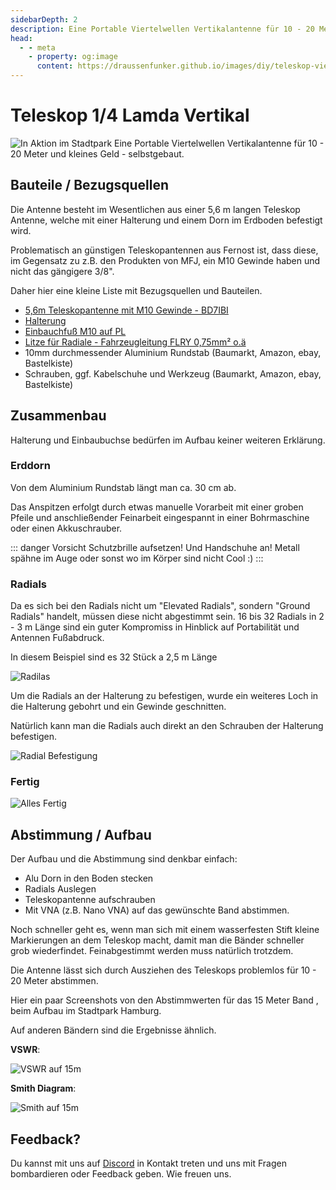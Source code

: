 ```yaml
---
sidebarDepth: 2
description: Eine Portable Viertelwellen Vertikalantenne für 10 - 20 Meter und kleines Geld - selbstgebaut
head:
  - - meta
    - property: og:image
      content: https://draussenfunker.github.io/images/diy/teleskop-viertelwellen-vertical/action-shot-stadpark.jpeg
---
```


# Teleskop 1/4 Lamda Vertikal

![In Aktion im Stadtpark](/images/diy/teleskop-viertelwellen-vertical/action-shot-stadpark.jpeg)
Eine Portable Viertelwellen Vertikalantenne für 10 - 20 Meter und kleines Geld - selbstgebaut.

## Bauteile / Bezugsquellen

Die Antenne besteht im Wesentlichen aus einer 5,6 m langen Teleskop Antenne, welche mit einer Halterung und einem Dorn im Erdboden befestigt wird.

Problematisch an günstigen Teleskopantennen aus Fernost ist, dass diese, im Gegensatz zu z.B. den Produkten von MFJ, ein M10 Gewinde haben und nicht das gängigere 3/8".

Daher hier eine kleine Liste mit Bezugsquellen und Bauteilen.

- [5,6m Teleskopantenne mit M10 Gewinde - BD7IBI](https://de.aliexpress.com/item/1005004139955542.html)
- [Halterung](https://smile.amazon.de/Albrecht-Antennenhalterung-3-8-6197-Silber/dp/B002VASO5U/)
- [Einbauchfuß M10 auf PL](https://difona.de/amateurfunk/geraetezubehoer/ersatzteile/1880/einschraub-pl-auf-m-10-fuer-hfp-1)
- [Litze für Radiale - Fahrzeugleitung FLRY 0,75mm² o.ä](https://www.ebay.de/itm/403789483361)
- 10mm durchmessender Aluminium Rundstab (Baumarkt, Amazon, ebay, Bastelkiste)
- Schrauben, ggf. Kabelschuhe und Werkzeug (Baumarkt, Amazon, ebay, Bastelkiste)

## Zusammenbau

Halterung und Einbaubuchse bedürfen im Aufbau keiner weiteren Erklärung.

### Erddorn

Von dem Aluminium Rundstab längt man ca. 30 cm ab.

Das Anspitzen erfolgt durch etwas manuelle Vorarbeit mit einer groben Pfeile und anschließender Feinarbeit eingespannt in einer Bohrmaschine oder einen Akkuschrauber.

::: danger Vorsicht
Schutzbrille aufsetzen! Und Handschuhe an! Metall spähne im Auge oder sonst wo im Körper sind nicht Cool :) 
:::

### Radials

Da es sich bei den Radials nicht um "Elevated Radials", sondern "Ground Radials" handelt, müssen diese nicht abgestimmt sein.
16 bis 32 Radials in 2 - 3 m Länge sind ein guter Kompromiss in Hinblick auf Portabilität und Antennen Fußabdruck.

In diesem Beispiel sind es 32 Stück a 2,5 m Länge

![Radilas](/images/diy/teleskop-viertelwellen-vertical/radials.jpg)

Um die Radials an der Halterung zu befestigen, wurde ein weiteres Loch in die Halterung gebohrt und ein Gewinde geschnitten.

Natürlich kann man die Radials auch direkt an den Schrauben der Halterung befestigen.

![Radial Befestigung](/images/diy/teleskop-viertelwellen-vertical/radial-mount-closeup.jpg)

### Fertig

![Alles Fertig](/images/diy/teleskop-viertelwellen-vertical/collapsed.jpg)

## Abstimmung / Aufbau

Der Aufbau und die Abstimmung sind denkbar einfach:

- Alu Dorn in den Boden stecken
- Radials Auslegen
- Teleskopantenne aufschrauben
- Mit VNA (z.B. Nano VNA) auf das gewünschte Band abstimmen.

Noch schneller geht es, wenn man sich mit einem wasserfesten Stift kleine Markierungen an dem Teleskop macht, damit man die Bänder schneller grob wiederfindet.
Feinabgestimmt werden muss natürlich trotzdem.

Die Antenne lässt sich durch Ausziehen des Teleskops problemlos für 10 - 20 Meter abstimmen.

Hier ein paar Screenshots von den Abstimmwerten für das 15 Meter Band , beim Aufbau im Stadtpark Hamburg.

Auf anderen Bändern sind die Ergebnisse ähnlich.

**VSWR**:

![VSWR auf 15m](/images/diy/teleskop-viertelwellen-vertical/swr-15m-band-cropped.jpg)

**Smith Diagram**:

![Smith auf 15m](/images/diy/teleskop-viertelwellen-vertical/smith-15m-band-cropped.jpg)

## Feedback?

Du kannst mit uns auf [Discord](https://discord.gg/B6BkdcTQ87) in Kontakt treten und uns mit Fragen bombardieren oder Feedback geben. Wie freuen uns.
